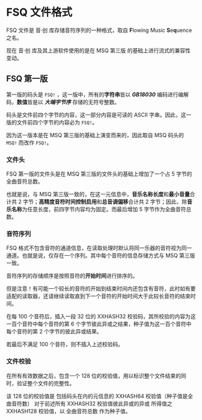 # FSQ 文件格式

FSQ 文件是 音·创 库存储音符序列的一种格式，取自 **F**lowing Music **S**e**q**uence 之名。

现在 音·创 库及其上游软件使用的是在 MSQ 第三版 的基础上进行流式的兼容性变动。

## FSQ 第一版

第一版的码头是 `FSQ!` ，这一版中，所有的**字符串**皆以 _**GB18030**_ 编码进行编解码，**数值**皆是以 _**大端字节序**_ 存储的无符号整数。

码头是文件前四个字节的内容，这一部分内容是可读的 ASCII 字串。因此，这一版的文件前四个字节的内容必为 `FSQ!`。

因为这一版本是在 MSQ 第三版的基础上演变而来的，因此取自 MSQ 码头的 `MSQ!` 而改作 `FSQ!`。

### 文件头

FSQ 第一版的文件头是在 MSQ 第三版的文件头的基础上增加了一个占 5 字节的全曲音符总数。

也就是说，与 MSQ 第三版一致的，在这一元信息中，**音乐名称长度**和**最小音量**合计共 2 字节；**高精度音符时间控制启用**和**总音调偏移**合计共 2 字节；因此，除**音乐名称**为任意长度，前四字节内容均为固定。而最后增加 5 字节作为全曲音符总数。

### 音符序列

FSQ 格式不包含音符的通道信息，在读取处理时默认将同一乐器的音符视为同一通道。也就是说，仅存在一个序列。其中每个音符的信息存储方式与 MSQ 第三版一致。

音符序列的存储顺序是按照音符的**开始时间**进行排序的。

但是注意！有可能一个较长的音符的开始到结束时间内还包含有音符，此时如有要适配的读取器，还请继续读取直到下一个音符的开始时间大于此较长音符的结束时间。

在每 100 个音符后，插入一段 32 位的 XXHASH32 校验码，其所校验的内容为这一百个音符中每个音符的第 6 个字节彼此异或之结果，种子值为这一百个音符中每个音符的第 2 个字节的彼此异或结果。

若最后不满足 100 个音符，则不插入上述校验码。

### 文件校验

在所有有效数据之后，包含一个 128 位的校验值，用以标识整个文件结束的同时，验证整个文件的完整性。

该 128 位的校验值是 包括码头在内的元信息的 XXHASH64 校验值（种子值是全曲音符数） 对于前述所有 XXHASH32 校验值彼此异或的异或 所得值之 XXHASH128 校验值，以 全曲音符总数 作为种子值。
